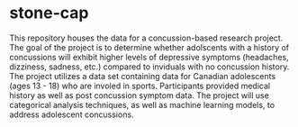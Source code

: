 # stone-cap
This repository houses the data for a concussion-based research project.
The goal of the project is to determine whether adolscents with a history
of concussions will exhibit higher levels of depressive symptoms
(headaches, dizziness, sadness, etc.) compared to inviduals with no
concussion history. 
The project utilizes a data set containing data for Canadian adolescents 
(ages 13 - 18) who are involed in sports. Participants provided
medical history as well as post concussion symptom data. 
The project will use categorical analysis techniques, as well as
machine learning models, to address adolescent concussions.
